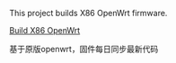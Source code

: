 This project builds X86 OpenWrt firmware.

[Build X86 OpenWrt](https://github.com/Mibore99/openwrt-x86/releases)

基于原版openwrt，固件每日同步最新代码

